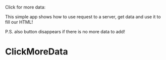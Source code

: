 Click for more data:

This simple app shows how to use request to a server, get data and use it to fill our HTML!

P.S. also button disappears if there is no more data to add!
# ClickMoreData
